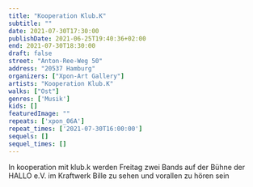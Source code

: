 ```yaml
---
title: "Kooperation Klub.K"
subtitle: ""
date: 2021-07-30T17:30:00
publishDate: 2021-06-25T19:40:36+02:00
end: 2021-07-30T18:30:00
draft: false
street: "Anton-Ree-Weg 50"
address: "20537 Hamburg"
organizers: ["Xpon-Art Gallery"]
artists: "Kooperation Klub.K"
walks: ["Ost"]
genres: ['Musik']
kids: []
featuredImage: ""
repeats: ['xpon_06A']
repeat_times: ['2021-07-30T16:00:00']
sequels: []
sequel_times: []
---
```


In kooperation mit klub.k werden Freitag zwei Bands auf der Bühne der HALLO e.V. im Kraftwerk Bille zu sehen und vorallen zu hören sein
